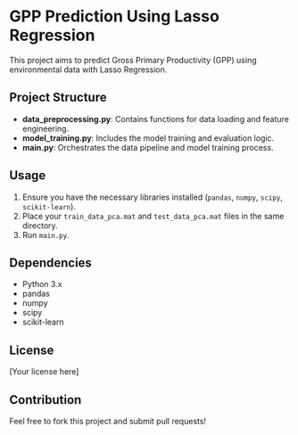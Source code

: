 # GPP Prediction Using Lasso Regression

This project aims to predict Gross Primary Productivity (GPP) using environmental data with Lasso Regression.

## Project Structure
- **data_preprocessing.py**: Contains functions for data loading and feature engineering.
- **model_training.py**: Includes the model training and evaluation logic.
- **main.py**: Orchestrates the data pipeline and model training process.

## Usage
1. Ensure you have the necessary libraries installed (`pandas`, `numpy`, `scipy`, `scikit-learn`).
2. Place your `train_data_pca.mat` and `test_data_pca.mat` files in the same directory.
3. Run `main.py`.

## Dependencies
- Python 3.x
- pandas
- numpy
- scipy
- scikit-learn

## License
[Your license here]

## Contribution
Feel free to fork this project and submit pull requests!